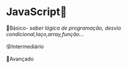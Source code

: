 # JavaScript💛<br>

🥱Básico- <i>saber lógica de programação, desvio condicional,laço,array,função...<br></i>
<br>
😵Intermediário<br>
<br>
🤯Avançado<br>
